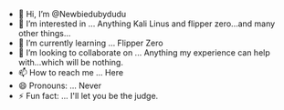 - 👋 Hi, I’m @Newbiedubydudu
- 👀 I’m interested in ... Anything Kali Linus and flipper zero...and many other things...
- 🌱 I’m currently learning ... Flipper Zero
- 💞️ I’m looking to collaborate on ... Anything my experience can help with...which will be nothing.
- 📫 How to reach me ... Here
- 😄 Pronouns: ... Never
- ⚡ Fun fact: ... I'll let you be the judge.

<!---
Newbiedubydudu/Newbiedubydudu is a ✨ special ✨ repository because its `README.md` (this file) appears on your GitHub profile.
You can click the Preview link to take a look at your changes.
--->
